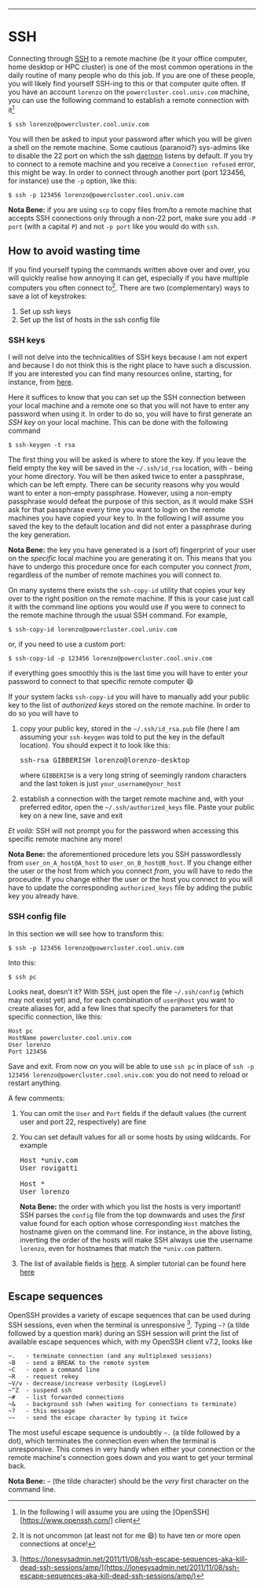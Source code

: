 ---

# SSH

Connecting through [SSH](https://en.wikipedia.org/wiki/Secure_Shell) to a remote machine (be it your office computer, home desktop or HPC cluster) is one of the most common operations in the daily routine of many people who do this job. If you are one of these people, you will likely find yourself SSH-ing to this or that computer quite often. If you have an account `lorenzo` on the `powercluster.cool.univ.com` machine, you can use the following command to establish a remote connection with it[^ssh_openssh]

    $ ssh lorenzo@powercluster.cool.univ.com

You will then be asked to input your password after which you will be given a shell on the remote machine. Some cautious (paranoid?) sys-admins like to disable the 22 port on which the ssh [daemon](https://en.wikipedia.org/wiki/Daemon_(computing)) listens by default. If you try to connect to a remote machine and you receive a `Connection refused` error, this might be way. In order to connect through another port (port 123456, for instance) use the `-p` option, like this:

    $ ssh -p 123456 lorenzo@powercluster.cool.univ.com
    
**Nota Bene:** if you are using `scp` to copy files from/to a remote machine that accepts SSH connections only through a non-22 port, make sure you add `-P port` (with a capital `P`) and not `-p port` like you would do with `ssh`.

## How to avoid wasting time

If you find yourself typing the commands written above over and over, you will quickly realise how annoying it can get, especially if you have multiple computers you often connect to[^ssh_open_connections]. There are two (complementary) ways to save a lot of keystrokes:

1. Set up ssh keys
2. Set up the list of hosts in the ssh config file

### SSH keys

I will not delve into the technicalities of SSH keys because I am not expert and because I do not think this is the right place to have such a discussion. If you are interested you can find many resources online, starting, for instance, from [here](https://www.ssh.com/ssh/key/).

Here it suffices to know that you can set up the SSH connection between your local machine and a remote one so that you will not have to enter any password when using it. In order to do so, you will have to first generate an *SSH key* on your local machine. This can be done with the following command

	$ ssh-keygen -t rsa

The first thing you will be asked is where to store the key. If you leave the field empty the key will be saved in the `~/.ssh/id_rsa` location, with `~` being your home directory. You will be then asked twice to enter a passphrase, which can be left empty. There can be security reasons why you would want to enter a non-empty passphrase. However, using a non-empty passphrase would defeat the purpose of this section, as it would make SSH ask for that passphrase every time you want to login on the remote machines you have copied your key to. In the following I will assume you saved the key to the default location and did not enter a passphrase during the key generation.

**Nota Bene:** the key you have generated is a (sort of) fingerprint of your user on the *specific* local machine you are generating it on. This means that you have to undergo this procedure once for each computer you connect *from*, regardless of the number of remote machines you will connect *to*.

On many systems there exists the `ssh-copy-id` utility that copies your key over to the right position on the remote machine. If this is your case just call it with the command line options you would use if you were to connect to the remote machine through the usual SSH command. For example,

	$ ssh-copy-id lorenzo@powercluster.cool.univ.com
	
or, if you need to use a custom port:

	$ ssh-copy-id -p 123456 lorenzo@powercluster.cool.univ.com

if everything goes smoothly this is the last time you will have to enter your password to connect to that specific remote computer :smile:

If your system lacks `ssh-copy-id` you will have to manually add your public key to the list of *authorized keys* stored on the remote machine. In order to do so you will have to 

 1. copy your public key, stored in the `~/.ssh/id_rsa.pub` file (here I am assuming your `ssh-keygen` was told to put the key in the default location). You should expect it to look like this:
    
    <pre>ssh-rsa GIBBERISH lorenzo@lorenzo-desktop</pre>
    
    where `GIBBERISH` is a very long string of seemingly random characters and the last token is just `your_username@your_host`
 2. establish a connection with the target remote machine and, with your preferred editor, open the `~/.ssh/authorized_keys` file. Paste your public key on a new line, save and exit
 
*Et voilà*: SSH will not prompt you for the password when accessing this specific remote machine any more!

**Nota Bene:** the aforementioned procedure lets you SSH passwordlessly from `user_on_A_host@A_host` to `user_on_B_host@B_host`. If you change either the user or the host from which you connect *from*, you will have to redo the proceudre. If you change either the user or the host you connect *to* you will have to update the corresponding `authorized_keys` file by adding the public key you already have.

### SSH config file

In this section we will see how to transform this:

    $ ssh -p 123456 lorenzo@powercluster.cool.univ.com
    
Into this:

    $ ssh pc
    
Looks neat, doesn't it? With SSH, just open the file `~/.ssh/config` (which may not exist yet) and, for each combination of `user@host` you want to create aliases for, add a few lines that specify the parameters for that specific connection, like this:

    Host pc
    HostName powercluster.cool.univ.com
    User lorenzo
    Port 123456
    
Save and exit. From now on you will be able to use `ssh pc` in place of `ssh -p 123456 lorenzo@powercluster.cool.univ.com`: you do not need to reload or restart anything.

A few comments:

 1. You can omit the `User` and `Port` fields if the default values (the current user and port 22, respectively) are fine
 2. You can set default values for all or some hosts by using wildcards. For example
 
    <pre>
    Host *univ.com
    User rovigatti
    
    Host *
    User lorenzo
    </pre>
    
    **Nota Bene:** the order with which you list the hosts is very important! SSH parses the `config` file from the top downwards and uses the *first* value found for each option whose corresponding `Host` matches the hostname given on the command line. For instance, in the above listing, inverting the order of the hosts will make SSH always use the username `lorenzo`, even for hostnames that match the `*univ.com` pattern.
    
 3. The list of available fields is [here](https://www.ssh.com/ssh/config/). A simpler tutorial can be found here [here](https://www.digitalocean.com/community/tutorials/how-to-configure-custom-connection-options-for-your-ssh-client)

## Escape sequences

OpenSSH provides a variety of escape sequences that can be used during SSH sessions, even when the terminal is unresponsive [^ssh_escape]. Typing `~?` (a tilde followed by a question mark) during an SSH session will print the list of available escape sequences which, with my OpenSSH client v7.2, looks like

    ~.   - terminate connection (and any multiplexed sessions)
    ~B   - send a BREAK to the remote system
    ~C   - open a command line
    ~R   - request rekey
    ~V/v - decrease/increase verbosity (LogLevel)
    ~^Z  - suspend ssh
    ~#   - list forwarded connections
    ~&   - background ssh (when waiting for connections to terminate)
    ~?   - this message
    ~~   - send the escape character by typing it twice
    
The most useful escape sequence is undoubtly `~.` (a tilde followed by a dot), which terminates the connection even when the terminal is unresponsive. This comes in very handy when either your connection or the remote machine's connection goes down and you want to get your terminal back.

**Nota Bene:** `~` (the tilde character) should be the *very* first character on the command line.

[^ssh_openssh]: In the following I will assume you are using the [OpenSSH][https://www.openssh.com/] client
[^ssh_open_connections]: It is not uncommon (at least not for me :smile:) to have ten or more open connections at once!
[^ssh_escape]: [https://lonesysadmin.net/2011/11/08/ssh-escape-sequences-aka-kill-dead-ssh-sessions/amp/](https://lonesysadmin.net/2011/11/08/ssh-escape-sequences-aka-kill-dead-ssh-sessions/amp/)
